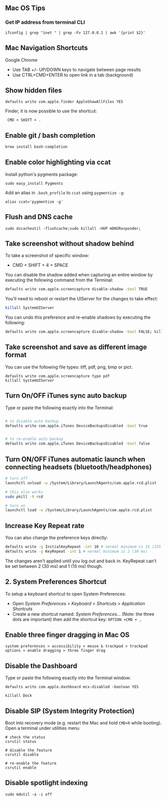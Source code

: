 ## Mac OS Tips

### Get IP address from terminal CLI

```
ifconfig | grep "inet " | grep -Fv 127.0.0.1 | awk '{print $2}'
```

## Mac Navigation Shortcuts

Google Chrome
* Use TAB +/- UP/DOWN keys to navigate between page results
* Use CTRL+CMD+ENTER to open link in a tab (background)

## Show hidden files

```defaults write com.apple.finder AppleShowAllFiles YES```

Finder, it is now possible to use the shortcut:

``` CMD + SHIFT + .```

## Enable git / bash completion

```bash
brew install bash-completion
```

## Enable color highlighting via ccat

Install python's pygments package:

```
sudo easy_install Pygments
```
Add an alias in ```.bash_profile``` to ```ccat``` using ```pygmentize -g```:

```
alias ccat='pygmentize -g'
```

## Flush and DNS cache

```
sudo dscacheutil -flushcache;sudo killall -HUP mDNSResponder; 
```

## Take screenshot without shadow behind

To take a screenshot of specific window:

* CMD + SHIFT + 4 + SPACE

You can disable the shadow added when capturing an entire window by executing the following command from the Terminal:

```bash
defaults write com.apple.screencapture disable-shadow -bool TRUE
```
You'll need to reboot or restart the UIServer for the changes to take effect:

```bash
killall SystemUIServer
```
You can undo this preference and re-enable shadows by executing the following:

```bash
defaults write com.apple.screencapture disable-shadow -bool FALSE; killall SystemUIServer
```
## Take screenshot and save as different image format

You can use the following file types: tiff, pdf, png, bmp or pict.

```
defaults write com.apple.screencapture type pdf
killall SystemUIServer
```

## Turn On/OFF iTunes sync auto backup

Type or paste the following exactly into the Terminal:
```bash

# to disable auto backup
defaults write com.apple.iTunes DeviceBackupsDisabled -bool true


# to re-enable auto backup
defaults write com.apple.iTunes DeviceBackupsDisabled -bool false
```

## Turn ON/OFF iTunes automatic launch when connecting headsets (bluetooth/headphones)

```bash
# turn off
launchctl unload -w /System/Library/LaunchAgents/com.apple.rcd.plist

# this also works
sudo pkill -9 rcd

# turn on
launchctl load -w /System/Library/LaunchAgents/com.apple.rcd.plist

```

## Increase Key Repeat rate

You can also change the preference keys directly:
```bash
defaults write -g InitialKeyRepeat -int 10 # normal minimum is 15 (225 ms)
defaults write -g KeyRepeat -int 1 # normal minimum is 2 (30 ms)
```
The changes aren't applied until you log out and back in. KeyRepeat can't be set between 2 (30 ms) and 1 (15 ms) though.


## 2. System Preferences Shortcut
To setup a keyboard shortcut to open System Preferences:

* Open *System Preferences* > *Keyboard* > *Shortcuts* > *Application Shortcuts*
* Create a new shortcut named: *System Preferences...* (Note: the three dots are important) then add the shortcut key: ```OPTION +CMD + ,```

## Enable three finger dragging in Mac OS

```
system preferences > accessibility > mouse & trackpad > trackpad options > enable dragging > three finger drag
```

## Disable the Dashboard

Type or paste the following exactly into the Terminal window:

```defaults write com.apple.dashboard mcx-disabled -boolean YES```

```killall Dock```

## Disable SIP (System Integrity Protection) 

Boot into recovery mode (e.g. restart the Mac and hold `CMD+R` while booting). Open a terminal under utilities menu

```
# check the status
csrutil status

# disable the feature
csrutil disable

# re-enable the feature
csrutil enable
```

## Disable spotlight indexing

```
sudo mdutil -a -i off
```
